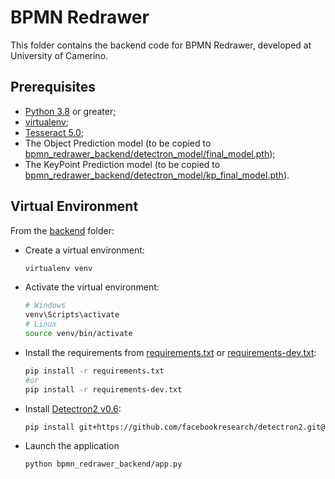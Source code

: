 # BPMN Redrawer

This folder contains the backend code for BPMN Redrawer, developed at University of Camerino.

## Prerequisites
- [Python 3.8](https://www.python.org/downloads/) or greater;
- [virtualenv](https://pypi.org/project/virtualenv/);
- [Tesseract 5.0](https://github.com/tesseract-ocr/tessdoc/blob/main/Installation.md);
- The Object Prediction model (to be copied to [bpmn_redrawer_backend/detectron_model/final_model.pth](bpmn_redrawer_backend/detectron_model/final_model.pth));
- The KeyPoint Prediction model (to be copied to [bpmn_redrawer_backend/detectron_model/kp_final_model.pth](bpmn_redrawer_backend/detectron_model/kp_final_model.pth)).

## Virtual Environment
From the [backend](./) folder:
- Create a virtual environment:
    ```bash
    virtualenv venv
    ```
- Activate the virtual environment:
    ```bash
    # Windows
    venv\Scripts\activate
    # Linux
    source venv/bin/activate
    ```
- Install the requirements from [requirements.txt](requirements.txt) or [requirements-dev.txt](requirements-dev.txt):
    ```bash
    pip install -r requirements.txt
    #or
    pip install -r requirements-dev.txt
    ```
- Install [Detectron2 v0.6](https://github.com/facebookresearch/detectron2/releases/tag/v0.6):
    ```bash
    pip install git+https://github.com/facebookresearch/detectron2.git@v0.6
    ```
- Launch the application
    ```bash
    python bpmn_redrawer_backend/app.py
    ```